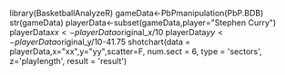 library(BasketballAnalyzeR)
gameData<-PbPmanipulation(PbP.BDB)
str(gameData)
playerData<-subset(gameData,player="Stephen Curry")
playerData$xx<-playerData$original_x/10
playerData$yy<-playerData$original_y/10-41.75
shotchart(data = playerData,x="xx",y="yy",scatter=F,
          num.sect = 6,
          type = 'sectors',
          z='playlength',
          result = 'result')
